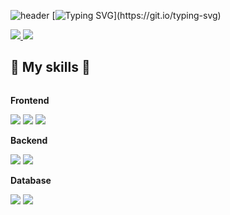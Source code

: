 ![header](https://capsule-render.vercel.app/api?type=waving&color=6a5acd&text=&animation=twinkling&height=80)
[![Typing SVG](https://readme-typing-svg.demolab.com?font=Alkatra&weight=500&size=45&duration=3500&pause=3&color=6a5acd&center=false&vCenter=false&multiline=true&repeat=true&width=1000&height=100&lines=Welcome+👋+I'm+b4ur2old!)](https://git.io/typing-svg)
<p>
<a href="https://mail.google.com/mail/?view=cm&amp;fs=1&amp;to=hobeom2049@gmail.com" target="_blank">
<img src="https://img.shields.io/badge/Gmail-EA4335?style=flat-square&logo=Gmail&logoColor=white"/>
</a>

<a href="https://velog.io/@b4ur2old/posts">
<img src="https://img.shields.io/badge/velog-20C997?style=flat-square&logo=Velog&logoColor=white"/>
</a>

## 🔨 My skills 🔨
<div style="display:flex; flex-direction:column; align-items:flex-start; align = "center">
    <!-- Frontend -->
    <p><strong>Frontend</strong></p>
    <div>
        <img src="https://img.shields.io/badge/html5-E34F26?style=flat-square&logo=html5&logoColor=white"> 
        <img src="https://img.shields.io/badge/css-1572B6?style=flat-square&logo=css3&logoColor=white"> 
        <img src="https://img.shields.io/badge/javascript-F7DF1E?style=flat-square&logo=javascript&logoColor=black"> 
    </div>
    <!-- Backend -->
    <p><strong>Backend</strong></p>
    <div>
        <img src="https://img.shields.io/badge/Java-007396?style=for-the-badge&logo=Java&logoColor=white"> 
        <img src="https://img.shields.io/badge/Spring Boot-6DB33F?style=for-the-badge&logo=spring boot&logoColor=white"> 
    </div>
    <!-- Database -->
    <p><strong>Database</strong></p>
    <div>
        <img src="https://img.shields.io/badge/mysql-4479A1?style=for-the-badge&logo=mysql&logoColor=white"> 
        <img src="https://img.shields.io/badge/firebase-FFCA28?style=for-the-badge&logo=firebase&logoColor=white">
    </div>
</div><br>
</div>
